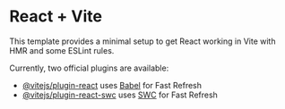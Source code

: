 # React + Vite

This template provides a minimal setup to get React working in Vite with HMR and some ESLint rules.

Currently, two official plugins are available:

- [@vitejs/plugin-react](https://github.com/vitejs/vite-plugin-react/blob/main/packages/plugin-react/README.md) uses [Babel](https://babeljs.io/) for Fast Refresh
- [@vitejs/plugin-react-swc](https://github.com/vitejs/vite-plugin-react-swc) uses [SWC](https://swc.rs/) for Fast Refresh


<!-- This is the code of project with responsiveness
//     const newsapikey = "368eb471b295444492c92129cb540aa9"
//     const [query, setQuery] = useState("")
//     const [articles, setarticles] = useState([])
//     console.log(articles)
    
//     const fetchNews = async () => {
//         try {
//             const response = await axios.get(`https://newsapi.org/v2/everything?q=${query}&apikey=${newsapikey}`)
            
//             if(response?.data){
//                 setarticles(response?.data?.articles)
//             }

//         } catch (error) {
//             console.log(error)
//         }
//     }

//     const handleClick = () => {
//         fetchNews()
//     }

//   return (
//     <div className='bg-black w-screen min-h-screen p-5'>
//         <header className='w-full pt-6'>
//             <h4 className='text-blue-600 text-center text-xl font-bold'>Instant News Website</h4>
//             <p className='text-white text-center opacity-80'>Search and browse the latest news</p>
//         </header>
        
//         <div className='flex item-center m-6 justify-center gap-3'>
//             <input onChange={(e) => setQuery(e.target.value)} className='bg-white w-[30%] rounded' type="text" />
//             <button onClick={handleClick} className='text-white px-6 py-2 bg-blue-600 rounded font-semibold cursor-pointer'>Search topic</button>
//         </div>
        
//         <div className='grid grid-cols-2 md:grid-cols-3 max-w-7xl mx-auto gap-3 mt-5'>
//            {
//             articles?.map((article)=>(
//                 <div className='w-[25rem] h-96 space-y-5 rounded overflow-hidden shadow-lg bg-white'>
//                 <div className='w-full h-48 overflow-hidden'>
//                     <img className='w-full h-full object-cover' src={article.urlToImage} alt="" />
//                 </div>
//                 <div className='p-3'>
//                     <h1 className='text-lg font-bold'>{article.title}</h1>
//                     <p className='text-md opacity-80 mb-2'>{article.description.substring(0,100)}...</p>
//                     <a href={article.url} target='_blank' className='text-sm font-semibold text-white px-6 py-2 bg-blue-600 rounded cursor-pointer mt-3'>Read more</a>
//                 </div>
//             </div>
//             ))
//            }
            
//         </div>

//     </div>
//   )

 -->